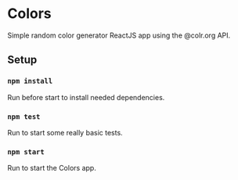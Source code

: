 # Colors
Simple random color generator ReactJS app using the @colr.org API.

## Setup

### `npm install`
Run before start to install needed dependencies.

### `npm test`
Run to start some really basic tests.

### `npm start`
Run to start the Colors app.
